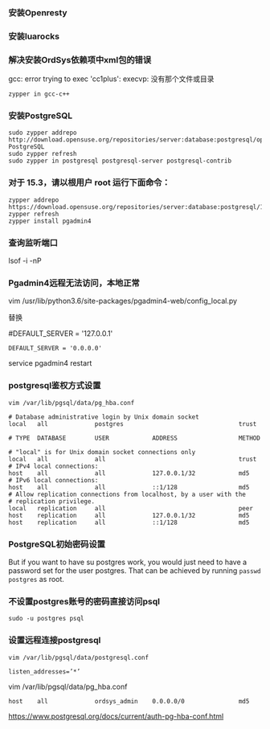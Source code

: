 ### 安装Openresty

### 安装luarocks

### 解决安装OrdSys依赖项中xml包的错误
gcc: error trying to exec 'cc1plus': execvp: 没有那个文件或目录
```
zypper in gcc-c++
```

### 安装PostgreSQL
```
sudo zypper addrepo http://download.opensuse.org/repositories/server:database:postgresql/openSUSE_Leap_15.3/ PostgreSQL
sudo zypper refresh
sudo zypper in postgresql postgresql-server postgresql-contrib
```

### 对于 15.3，请以根用户 root 运行下面命令：
```
zypper addrepo https://download.opensuse.org/repositories/server:database:postgresql/15.3/server:database:postgresql.repo
zypper refresh
zypper install pgadmin4
```

### 查询监听端口
lsof -i -nP

### Pgadmin4远程无法访问，本地正常
vim /usr/lib/python3.6/site-packages/pgadmin4-web/config_local.py

替换

#DEFAULT_SERVER = '127.0.0.1'

`
DEFAULT_SERVER = '0.0.0.0'
`

service pgadmin4 restart

### postgresql鉴权方式设置

`vim /var/lib/pgsql/data/pg_hba.conf`

```
# Database administrative login by Unix domain socket
local   all             postgres                                trust

# TYPE  DATABASE        USER            ADDRESS                 METHOD

# "local" is for Unix domain socket connections only
local   all             all                                     trust
# IPv4 local connections:
host    all             all             127.0.0.1/32            md5
# IPv6 local connections:
host    all             all             ::1/128                 md5
# Allow replication connections from localhost, by a user with the
# replication privilege.
local   replication     all                                     peer
host    replication     all             127.0.0.1/32            md5
host    replication     all             ::1/128                 md5
```


### PostgreSQL初始密码设置

But if you want to have su postgres work, you would just need to have a password set for the user postgres. That can be achieved by running `passwd postgres` as root.

### 不设置postgres账号的密码直接访问psql
`sudo -u postgres psql`

### 设置远程连接postgresql

`vim /var/lib/pgsql/data/postgresql.conf`

`listen_addresses=’*’`

vim /var/lib/pgsql/data/pg_hba.conf

`host    all             ordsys_admin    0.0.0.0/0               md5`

https://www.postgresql.org/docs/current/auth-pg-hba-conf.html


##
###
####
